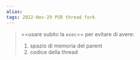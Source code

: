 ```yaml
---
alias: 
tags: 2022-Nov-29 PSR thread fork
---
```


> ==usare subito la `exec`== per evitare di avere:
> 1. spazio di memoria del parent
> 2. codice della thread